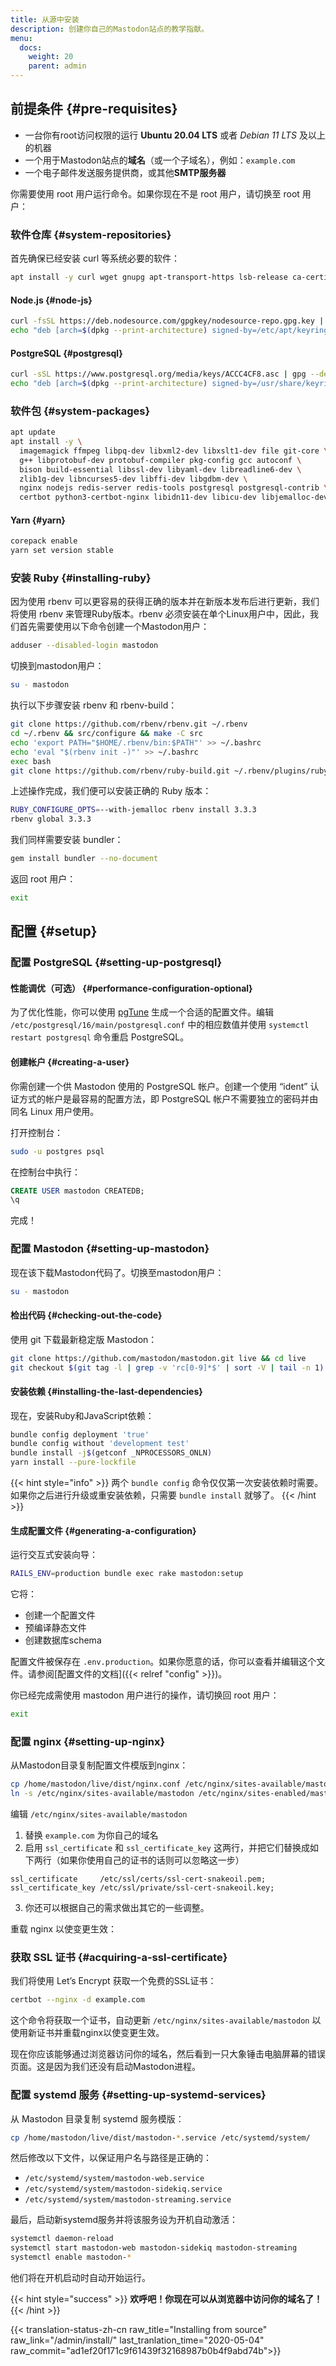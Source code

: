 ```yaml
---
title: 从源中安装
description: 创建你自己的Mastodon站点的教学指献。
menu:
  docs:
    weight: 20
    parent: admin
---
```


## 前提条件 {#pre-requisites}

* 一台你有root访问权限的运行 **Ubuntu 20.04 LTS** 或者 *Debian 11 LTS* 及以上的机器
* 一个用于Mastodon站点的**域名**（或一个子域名），例如：`example.com`
* 一个电子邮件发送服务提供商，或其他**SMTP服务器**

你需要使用 root 用户运行命令。如果你现在不是 root 用户，请切换至 root 用户：

### 软件仓库 {#system-repositories}

首先确保已经安装 curl 等系统必要的软件：

```bash
apt install -y curl wget gnupg apt-transport-https lsb-release ca-certificates dpkg
```

#### Node.js {#node-js}

```bash
curl -fsSL https://deb.nodesource.com/gpgkey/nodesource-repo.gpg.key | gpg --dearmor -o /etc/apt/keyrings/nodesource.gpg
echo "deb [arch=$(dpkg --print-architecture) signed-by=/etc/apt/keyrings/nodesource.gpg] https://deb.nodesource.com/node_20.x nodistro main" | tee /etc/apt/sources.list.d/nodesource.list
```

#### PostgreSQL {#postgresql}

```bash
curl -sSL https://www.postgresql.org/media/keys/ACCC4CF8.asc | gpg --dearmor > /usr/share/keyrings/postgresql.gpg
echo "deb [arch=$(dpkg --print-architecture) signed-by=/usr/share/keyrings/postgresql.gpg] http://apt.postgresql.org/pub/repos/apt $(lsb_release -cs)-pgdg main" > /etc/apt/sources.list.d/postgresql.list
```

### 软件包 {#system-packages}

```bash
apt update
apt install -y \
  imagemagick ffmpeg libpq-dev libxml2-dev libxslt1-dev file git-core \
  g++ libprotobuf-dev protobuf-compiler pkg-config gcc autoconf \
  bison build-essential libssl-dev libyaml-dev libreadline6-dev \
  zlib1g-dev libncurses5-dev libffi-dev libgdbm-dev \
  nginx nodejs redis-server redis-tools postgresql postgresql-contrib \
  certbot python3-certbot-nginx libidn11-dev libicu-dev libjemalloc-dev
```

#### Yarn {#yarn}

```bash
corepack enable
yarn set version stable
```

### 安装 Ruby {#installing-ruby}

因为使用 rbenv 可以更容易的获得正确的版本并在新版本发布后进行更新，我们将使用 rbenv 来管理Ruby版本。rbenv 必须安装在单个Linux用户中，因此，我们首先需要使用以下命令创建一个Mastodon用户：

```bash
adduser --disabled-login mastodon
```

切换到mastodon用户：

```bash
su - mastodon
```

执行以下步骤安装 rbenv 和 rbenv-build：

```bash
git clone https://github.com/rbenv/rbenv.git ~/.rbenv
cd ~/.rbenv && src/configure && make -C src
echo 'export PATH="$HOME/.rbenv/bin:$PATH"' >> ~/.bashrc
echo 'eval "$(rbenv init -)"' >> ~/.bashrc
exec bash
git clone https://github.com/rbenv/ruby-build.git ~/.rbenv/plugins/ruby-build
```

上述操作完成，我们便可以安装正确的 Ruby 版本：

```bash
RUBY_CONFIGURE_OPTS=--with-jemalloc rbenv install 3.3.3
rbenv global 3.3.3
```

我们同样需要安装 bundler：

```bash
gem install bundler --no-document
```

返回 root 用户：

```bash
exit
```

## 配置 {#setup}

### 配置 PostgreSQL {#setting-up-postgresql}

#### 性能调优（可选） {#performance-configuration-optional}

为了优化性能，你可以使用 [pgTune](https://pgtune.leopard.in.ua/#/) 生成一个合适的配置文件。编辑 `/etc/postgresql/16/main/postgresql.conf` 中的相应数值并使用 `systemctl restart postgresql` 命令重启 PostgreSQL。

#### 创建帐户 {#creating-a-user}

你需创建一个供 Mastodon 使用的 PostgreSQL 帐户。创建一个使用 “ident” 认证方式的帐户是最容易的配置方法，即 PostgreSQL 帐户不需要独立的密码并由同名 Linux 用户使用。

打开控制台：

```bash
sudo -u postgres psql
```

在控制台中执行：

```sql
CREATE USER mastodon CREATEDB;
\q
```

完成！

### 配置 Mastodon {#setting-up-mastodon}

现在该下载Mastodon代码了。切换至mastodon用户：

```bash
su - mastodon
```

#### 检出代码 {#checking-out-the-code}

使用 git 下载最新稳定版 Mastodon：

```bash
git clone https://github.com/mastodon/mastodon.git live && cd live
git checkout $(git tag -l | grep -v 'rc[0-9]*$' | sort -V | tail -n 1)
```

#### 安装依赖 {#installing-the-last-dependencies}

现在，安装Ruby和JavaScript依赖：

```bash
bundle config deployment 'true'
bundle config without 'development test'
bundle install -j$(getconf _NPROCESSORS_ONLN)
yarn install --pure-lockfile
```

{{< hint style="info" >}}
两个 `bundle config` 命令仅仅第一次安装依赖时需要。如果你之后进行升级或重安装依赖，只需要 `bundle install` 就够了。
{{< /hint >}}

#### 生成配置文件 {#generating-a-configuration}

运行交互式安装向导：

```bash
RAILS_ENV=production bundle exec rake mastodon:setup
```

它将：

* 创建一个配置文件
* 预编译静态文件
* 创建数据库schema

配置文件被保存在 `.env.production`。如果你愿意的话，你可以查看并编辑这个文件。请参阅[配置文件的文档]({{< relref "config" >}})。

你已经完成需使用 mastodon 用户进行的操作，请切换回 root 用户：

```bash
exit
```

### 配置 nginx {#setting-up-nginx}

从Mastodon目录复制配置文件模版到nginx：

```bash
cp /home/mastodon/live/dist/nginx.conf /etc/nginx/sites-available/mastodon
ln -s /etc/nginx/sites-available/mastodon /etc/nginx/sites-enabled/mastodon
```

编辑 `/etc/nginx/sites-available/mastodon`

1. 替换 `example.com` 为你自己的域名
2. 启用 `ssl_certificate` 和 `ssl_certificate_key` 这两行，并把它们替换成如下两行（如果你使用自己的证书的话则可以忽略这一步）

```
ssl_certificate     /etc/ssl/certs/ssl-cert-snakeoil.pem;
ssl_certificate_key /etc/ssl/private/ssl-cert-snakeoil.key;
```

3. 你还可以根据自己的需求做出其它的一些调整。

重载 nginx 以使变更生效：

### 获取 SSL 证书 {#acquiring-a-ssl-certificate}

我们将使用 Let’s Encrypt 获取一个免费的SSL证书：

```bash
certbot --nginx -d example.com
```

这个命令将获取一个证书，自动更新 `/etc/nginx/sites-available/mastodon` 以使用新证书并重载nginx以使变更生效。

现在你应该能够通过浏览器访问你的域名，然后看到一只大象锤击电脑屏幕的错误页面。这是因为我们还没有启动Mastodon进程。

### 配置 systemd 服务 {#setting-up-systemd-services}

从 Mastodon 目录复制 systemd 服务模版：

```bash
cp /home/mastodon/live/dist/mastodon-*.service /etc/systemd/system/
```

然后修改以下文件，以保证用户名与路径是正确的：

* `/etc/systemd/system/mastodon-web.service`
* `/etc/systemd/system/mastodon-sidekiq.service`
* `/etc/systemd/system/mastodon-streaming.service`

最后，启动新systemd服务并将该服务设为开机自动激活：

```bash
systemctl daemon-reload
systemctl start mastodon-web mastodon-sidekiq mastodon-streaming
systemctl enable mastodon-*
```

他们将在开机启动时自动开始运行。

{{< hint style="success" >}}
**欢呼吧！你现在可以从浏览器中访问你的域名了！**
{{< /hint >}}

{{< translation-status-zh-cn raw_title="Installing from source" raw_link="/admin/install/" last_tranlation_time="2020-05-04" raw_commit="ad1ef20f171c9f61439f32168987b0b4f9abd74b">}}
